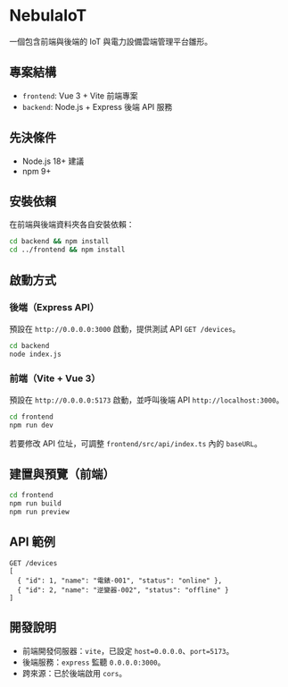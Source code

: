 
# NebulaIoT

一個包含前端與後端的 IoT 與電力設備雲端管理平台雛形。

## 專案結構

- `frontend`: Vue 3 + Vite 前端專案
- `backend`: Node.js + Express 後端 API 服務

## 先決條件

- Node.js 18+ 建議
- npm 9+

## 安裝依賴

在前端與後端資料夾各自安裝依賴：

```bash
cd backend && npm install
cd ../frontend && npm install
```

## 啟動方式

### 後端（Express API）

預設在 `http://0.0.0.0:3000` 啟動，提供測試 API `GET /devices`。

```bash
cd backend
node index.js
```

### 前端（Vite + Vue 3）

預設在 `http://0.0.0.0:5173` 啟動，並呼叫後端 API `http://localhost:3000`。

```bash
cd frontend
npm run dev
```

若要修改 API 位址，可調整 `frontend/src/api/index.ts` 內的 `baseURL`。

## 建置與預覽（前端）

```bash
cd frontend
npm run build
npm run preview
```

## API 範例

```http
GET /devices
[
  { "id": 1, "name": "電錶-001", "status": "online" },
  { "id": 2, "name": "逆變器-002", "status": "offline" }
]
```

## 開發說明

- 前端開發伺服器：`vite`，已設定 `host=0.0.0.0`、`port=5173`。
- 後端服務：`express` 監聽 `0.0.0.0:3000`。
- 跨來源：已於後端啟用 `cors`。
